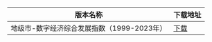 <table>
<thead><tr><th>版本名称</th><th>下载地址</th></tr></thead>
<tbody>
<tr><td>地级市-数字经济综合发展指数（1999-2023年）</td><td><a href="https://mbd.pub/o/bread/YZWYkpttZw==">下载</a></td></tr>
</tbody>
</table>